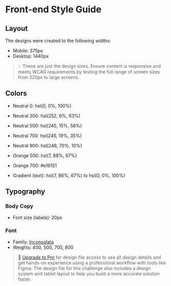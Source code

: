 # Front-end Style Guide

## Layout

The designs were created to the following widths:

- Mobile: 375px
- Desktop: 1440px

> 💡 These are just the design sizes. Ensure content is responsive and meets WCAG requirements by testing the full range of screen sizes from 320px to large screens.

## Colors

- Neutral 0: hsl(0, 0%, 100%)
- Neutral 300: hsl(252, 6%, 83%)
- Neutral 500: hsl(245, 15%, 58%)
- Neutral 700: hsl(245, 19%, 35%)
- Neutral 900: hsl(248, 70%, 10%)

- Orange 500: hsl(7, 88%, 67%)
- Orange 700: #e16151

- Gradient (text): hsl(7, 86%, 67%) to hsl(0, 0%, 100%)

## Typography

### Body Copy

- Font size (labels): 20px 

### Font

- Family: [Inconsolata](https://fonts.google.com/specimen/Inconsolata)
- Weights: 400, 500, 700, 800

> 💎 [Upgrade to Pro](https://www.frontendmentor.io/pro?ref=style-guide) for design file access to see all design details and get hands-on experience using a professional workflow with tools like Figma. The design file for this challenge also includes a design system and tablet layout to help you build a more accurate solution faster.